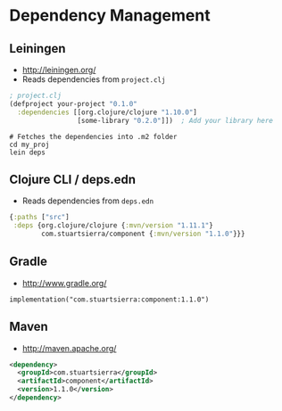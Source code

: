 # Dependency Management

## Leiningen

- <http://leiningen.org/>
- Reads dependencies from `project.clj`

```clj
; project.clj
(defproject your-project "0.1.0"
  :dependencies [[org.clojure/clojure "1.10.0"]
                 [some-library "0.2.0"]])  ; Add your library here
```

```shell
# Fetches the dependencies into .m2 folder
cd my_proj
lein deps
```

## Clojure CLI / deps.edn

- Reads dependencies from `deps.edn`

```clj
{:paths ["src"]
 :deps {org.clojure/clojure {:mvn/version "1.11.1"}
        com.stuartsierra/component {:mvn/version "1.1.0"}}}
```

## Gradle

- <http://www.gradle.org/>

```
implementation("com.stuartsierra:component:1.1.0")
```

## Maven

- <http://maven.apache.org/>

```xml
<dependency>
  <groupId>com.stuartsierra</groupId>
  <artifactId>component</artifactId>
  <version>1.1.0</version>
</dependency>
```
